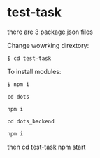 # test-task <br/>
there are 3 package.json files<br/>

Change wowrking dirextory:

```
$ cd test-task 

```
To install modules:
```
$ npm i
```
```
cd dots
```
```
npm i
```
```
cd dots_backend
```
```
npm i
```
then cd test-task npm start
